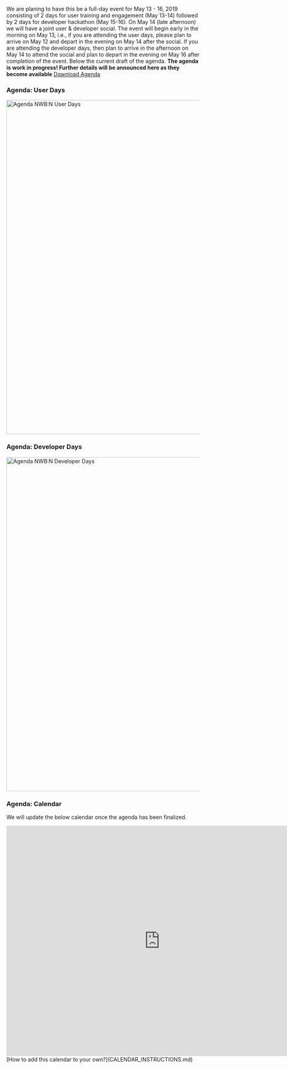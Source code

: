 We are planing to have this be a full-day event for May 13 - 16, 2019 consisting of 2 days for user training and engagement (May 13-14) followed by 2 days for developer hackathon (May 15-16). On May 14 (late afternoon) we will have a joint user & developer social. The event will begin early in the morning on May 13, i.e., if you are attending the user days, please plan to arrive on May 12 and depart in the evening on May 14 after the social. If you are attending the developer days, then plan to arrive in the afternoon on May 14 to attend the social and plan to depart in the evening on May 16 after completion of the event. Below the current draft of the agenda. **The agenda is work in progress! Further details will be announced here as they become available** [Download Agenda](agenda/agenda_nwb_hackathon_2019_DRAFT_050229.pdf)

### Agenda: User Days

<a href="agenda/agenda_nwbn_hackathon_2019_DRAFT_050229.pdf"><img align="center" alt="Agenda NWB:N User Days" src="agenda/agenda_nwbn_userdays_2019_DRAFT_050229.png" width="870"></a>

### Agenda: Developer Days

<a href="agenda/agenda_nwbn_hackathon_2019_DRAFT_050229.pdf"><img align="center" alt="Agenda NWB:N Developer Days" src="agenda/agenda_nwbn_devdays_2019_DRAFT_050229.png" width="870"></a>

### Agenda: Calendar

We will update the below calendar once the agenda has been finalized.

<iframe src="https://calendar.google.com/calendar/embed?mode=AGENDA&amp;height=600&amp;wkst=1&amp;bgcolor=%23FFFFFF&amp;src=lbl.gov_6b2ckprkr6s7eojvefua4a89a4%40group.calendar.google.com&amp;color=%23333333&amp;ctz=America%2FNew_York" style="border-width:0" width="800" height="600" frameborder="0" scrolling="no"></iframe>
[How to add this calendar to your own?](CALENDAR_INSTRUCTIONS.md)

